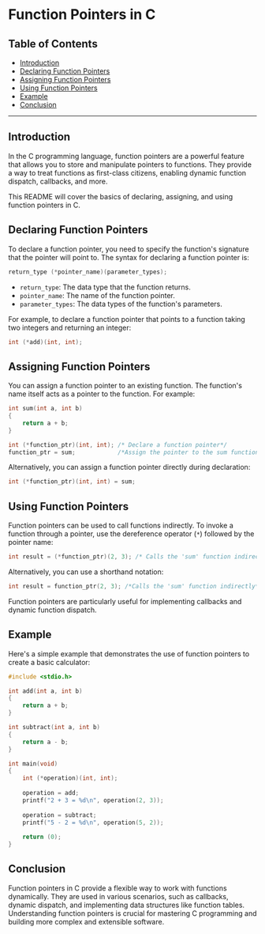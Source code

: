 # Function Pointers in C

## Table of Contents

- [Introduction](#introduction)
- [Declaring Function Pointers](#declaring-function-pointers)
- [Assigning Function Pointers](#assigning-function-pointers)
- [Using Function Pointers](#using-function-pointers)
- [Example](#example)
- [Conclusion](#conclusion)

---

## Introduction

In the C programming language, function pointers are a powerful feature that allows you to store and manipulate pointers to functions. They provide a way to treat functions as first-class citizens, enabling dynamic function dispatch, callbacks, and more.

This README will cover the basics of declaring, assigning, and using function pointers in C.

## Declaring Function Pointers

To declare a function pointer, you need to specify the function's signature that the pointer will point to. The syntax for declaring a function pointer is:

```c
return_type (*pointer_name)(parameter_types);
```

- `return_type`: The data type that the function returns.
- `pointer_name`: The name of the function pointer.
- `parameter_types`: The data types of the function's parameters.

For example, to declare a function pointer that points to a function taking two integers and returning an integer:

```c
int (*add)(int, int);
```

## Assigning Function Pointers

You can assign a function pointer to an existing function. The function's name itself acts as a pointer to the function. For example:

```c
int sum(int a, int b)
{
    return a + b;
}

int (*function_ptr)(int, int); /* Declare a function pointer*/
function_ptr = sum;            /*Assign the pointer to the sum function*/
```

Alternatively, you can assign a function pointer directly during declaration:

```c
int (*function_ptr)(int, int) = sum;
```

## Using Function Pointers

Function pointers can be used to call functions indirectly. To invoke a function through a pointer, use the dereference operator (`*`) followed by the pointer name:

```c
int result = (*function_ptr)(2, 3); /* Calls the 'sum' function indirectly*/
```

Alternatively, you can use a shorthand notation:

```c
int result = function_ptr(2, 3); /*Calls the 'sum' function indirectly*/
```

Function pointers are particularly useful for implementing callbacks and dynamic function dispatch.

## Example

Here's a simple example that demonstrates the use of function pointers to create a basic calculator:

```c
#include <stdio.h>

int add(int a, int b)
{
    return a + b;
}

int subtract(int a, int b)
{
    return a - b;
}

int main(void)
{
    int (*operation)(int, int);
    
    operation = add;
    printf("2 + 3 = %d\n", operation(2, 3));
    
    operation = subtract;
    printf("5 - 2 = %d\n", operation(5, 2));
    
    return (0);
}
```

## Conclusion

Function pointers in C provide a flexible way to work with functions dynamically. They are used in various scenarios, such as callbacks, dynamic dispatch, and implementing data structures like function tables. Understanding function pointers is crucial for mastering C programming and building more complex and extensible software.
